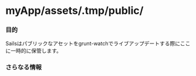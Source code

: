 # myApp/assets/.tmp/public/
### 目的

Sailsはパブリックなアセットをgrunt-watchでライブアップデートする際にここに一時的に保管します。

### さらなる情報

<docmeta name="uniqueID" value="tmpPublic281919">
<docmeta name="displayName" value="public">

